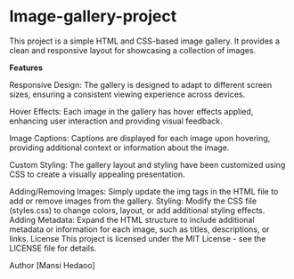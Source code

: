# Image-gallery-project
This project is a simple HTML and CSS-based image gallery. It provides a clean and responsive layout for showcasing a collection of images.

**Features**

Responsive Design: The gallery is designed to adapt to different screen sizes, ensuring a consistent viewing experience across devices.

Hover Effects: Each image in the gallery has hover effects applied, enhancing user interaction and providing visual feedback.

Image Captions: Captions are displayed for each image upon hovering, providing additional context or information about the image.

Custom Styling: The gallery layout and styling have been customized using CSS to create a visually appealing presentation.


Adding/Removing Images: Simply update the img tags in the HTML file to add or remove images from the gallery.
Styling: Modify the CSS file (styles.css) to change colors, layout, or add additional styling effects.
Adding Metadata: Expand the HTML structure to include additional metadata or information for each image, such as titles, descriptions, or links.
License
This project is licensed under the MIT License - see the LICENSE file for details.

Author
[Mansi Hedaoo]
